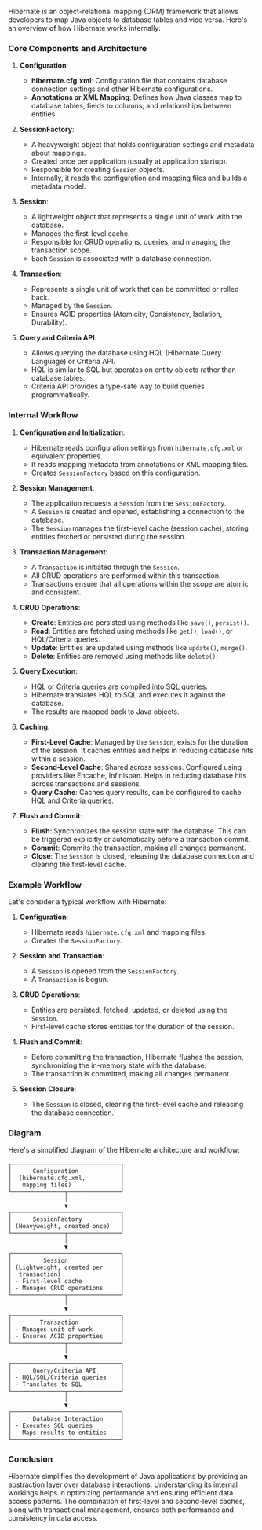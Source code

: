 Hibernate is an object-relational mapping (ORM) framework that allows developers to map Java objects to database tables and vice versa. Here's an overview of how Hibernate works internally:

### Core Components and Architecture

1. **Configuration**:
   - **hibernate.cfg.xml**: Configuration file that contains database connection settings and other Hibernate configurations.
   - **Annotations or XML Mapping**: Defines how Java classes map to database tables, fields to columns, and relationships between entities.

2. **SessionFactory**:
   - A heavyweight object that holds configuration settings and metadata about mappings.
   - Created once per application (usually at application startup).
   - Responsible for creating `Session` objects.
   - Internally, it reads the configuration and mapping files and builds a metadata model.

3. **Session**:
   - A lightweight object that represents a single unit of work with the database.
   - Manages the first-level cache.
   - Responsible for CRUD operations, queries, and managing the transaction scope.
   - Each `Session` is associated with a database connection.

4. **Transaction**:
   - Represents a single unit of work that can be committed or rolled back.
   - Managed by the `Session`.
   - Ensures ACID properties (Atomicity, Consistency, Isolation, Durability).

5. **Query and Criteria API**:
   - Allows querying the database using HQL (Hibernate Query Language) or Criteria API.
   - HQL is similar to SQL but operates on entity objects rather than database tables.
   - Criteria API provides a type-safe way to build queries programmatically.

### Internal Workflow

1. **Configuration and Initialization**:
   - Hibernate reads configuration settings from `hibernate.cfg.xml` or equivalent properties.
   - It reads mapping metadata from annotations or XML mapping files.
   - Creates `SessionFactory` based on this configuration.

2. **Session Management**:
   - The application requests a `Session` from the `SessionFactory`.
   - A `Session` is created and opened, establishing a connection to the database.
   - The `Session` manages the first-level cache (session cache), storing entities fetched or persisted during the session.

3. **Transaction Management**:
   - A `Transaction` is initiated through the `Session`.
   - All CRUD operations are performed within this transaction.
   - Transactions ensure that all operations within the scope are atomic and consistent.

4. **CRUD Operations**:
   - **Create**: Entities are persisted using methods like `save()`, `persist()`.
   - **Read**: Entities are fetched using methods like `get()`, `load()`, or HQL/Criteria queries.
   - **Update**: Entities are updated using methods like `update()`, `merge()`.
   - **Delete**: Entities are removed using methods like `delete()`.

5. **Query Execution**:
   - HQL or Criteria queries are compiled into SQL queries.
   - Hibernate translates HQL to SQL and executes it against the database.
   - The results are mapped back to Java objects.

6. **Caching**:
   - **First-Level Cache**: Managed by the `Session`, exists for the duration of the session. It caches entities and helps in reducing database hits within a session.
   - **Second-Level Cache**: Shared across sessions. Configured using providers like Ehcache, Infinispan. Helps in reducing database hits across transactions and sessions.
   - **Query Cache**: Caches query results, can be configured to cache HQL and Criteria queries.

7. **Flush and Commit**:
   - **Flush**: Synchronizes the session state with the database. This can be triggered explicitly or automatically before a transaction commit.
   - **Commit**: Commits the transaction, making all changes permanent.
   - **Close**: The `Session` is closed, releasing the database connection and clearing the first-level cache.

### Example Workflow

Let's consider a typical workflow with Hibernate:

1. **Configuration**:
   - Hibernate reads `hibernate.cfg.xml` and mapping files.
   - Creates the `SessionFactory`.

2. **Session and Transaction**:
   - A `Session` is opened from the `SessionFactory`.
   - A `Transaction` is begun.

3. **CRUD Operations**:
   - Entities are persisted, fetched, updated, or deleted using the `Session`.
   - First-level cache stores entities for the duration of the session.

4. **Flush and Commit**:
   - Before committing the transaction, Hibernate flushes the session, synchronizing the in-memory state with the database.
   - The transaction is committed, making all changes permanent.

5. **Session Closure**:
   - The `Session` is closed, clearing the first-level cache and releasing the database connection.

### Diagram

Here's a simplified diagram of the Hibernate architecture and workflow:

```
┌───────────────────────────────┐
│      Configuration            │
│  (hibernate.cfg.xml,          │
│   mapping files)              │
└───────────────┬───────────────┘
                │
                ▼
┌───────────────────────────────┐
│      SessionFactory           │
│ (Heavyweight, created once)   │
└───────────────┬───────────────┘
                │
                ▼
┌───────────────────────────────┐
│         Session               │
│ (Lightweight, created per     │
│  transaction)                 │
│ - First-level cache           │
│ - Manages CRUD operations     │
└───────────────┬───────────────┘
                │
                ▼
┌───────────────────────────────┐
│        Transaction            │
│ - Manages unit of work        │
│ - Ensures ACID properties     │
└───────────────┬───────────────┘
                │
                ▼
┌───────────────────────────────┐
│      Query/Criteria API       │
│ - HQL/SQL/Criteria queries    │
│ - Translates to SQL           │
└───────────────┬───────────────┘
                │
                ▼
┌───────────────────────────────┐
│      Database Interaction     │
│ - Executes SQL queries        │
│ - Maps results to entities    │
└───────────────────────────────┘
```

### Conclusion

Hibernate simplifies the development of Java applications by providing an abstraction layer over database interactions. Understanding its internal workings helps in optimizing performance and ensuring efficient data access patterns. The combination of first-level and second-level caches, along with transactional management, ensures both performance and consistency in data access.